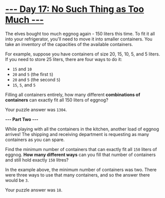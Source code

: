 # [--- Day 17: No Such Thing as Too Much ---](http://adventofcode.com/2015/day/17)

The elves bought too much eggnog again - 150 liters this time. To fit it all into your refrigerator, you'll need to move it into smaller containers. You take an inventory of the capacities of the available containers.

For example, suppose you have containers of size 20, 15, 10, 5, and 5 liters. If you need to store 25 liters, there are four ways to do it:

- ``15`` and ``10``
- ``20`` and ``5`` (the first ``5``)
- ``20`` and ``5`` (the second ``5``)
- ``15``, ``5``, and ``5``

Filling all containers entirely, how many different **combinations of containers** can exactly fit all 150 liters of eggnog?

Your puzzle answer was ``1304``.

**--- Part Two ---**

While playing with all the containers in the kitchen, another load of eggnog arrives! The shipping and receiving department is requesting as many containers as you can spare.

Find the minimum number of containers that can exactly fit all ``150`` liters of eggnog. **How many different ways** can you fill that number of containers and still hold exactly ``150`` litres?

In the example above, the minimum number of containers was two. There were three ways to use that many containers, and so the answer there would be ``3``.

Your puzzle answer was ``18``.
